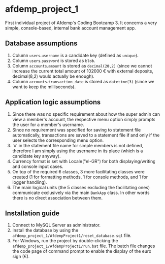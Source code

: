 # afdemp_project_1
First individual project of Afdemp's Coding Bootcamp 3. It concerns a very simple, console-based, internal bank account management app.

## Database assumptions ##
1) Column `users`.`username` is a candidate key (defined as `unique`).
2) Column `users`.`password` is stored as `blob`.
3) Column `accounts`.`amount` is stored as `decimal(20,2)` (since we cannot increase the current total amount of 102000 € with external deposits, decimal(8,2) would actually be enough).
4) Column `accounts`.`transaction_date` is stored as `datetime(3)` (since we want to keep the milliseconds).

## Application logic assumptions ##
1) Since there was no specific requirement about how the super admin can view a member's account, the respective menu option simply prompts the user for a member's username.
2) Since no requirement was specified for saving to statement file automatically, transactions are saved to a statement file if and only if the user selects the corresponding menu option.
3) 'x' in the statement file name for simple members is not defined, therefore I am simply using the username in its place (which is a candidate key anyway).
4) Currency format is set with Locale("el-GR") for both displaying/writing and console input cases.
5) On top of the required 6 classes, 3 more facilitating classes were created (1 for formatting methods, 1 for console methods, and 1 for logger handling).
6) The main logical units (the 5 classes excluding the facilitating ones) communicate exclusively via the main `BankApp` class. In other words there is no direct association between them.

## Installation guide ##
1) Connect to MySQL Server as administrator. 
2) Install the database by using the `afdemp_project_1/AfdempProject1/reset_database.sql` file.
3) For Windows, run the project by double-clicking the `afdemp_project_1/AfdempProject1/run.bat` file. The batch file changes the code page of command prompt to enable the display of the euro sign (€).

